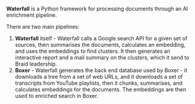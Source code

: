 **Waterfall** is a Python framework for processing documents through an AI enrichment pipeline. 

There are two main pipelines:

1. **Waterfall** itself - Waterfall calls a Google search API for a given set of sources, then summarises the documents, calculates an embedding, and uses the embeddings to find clusters. It then generates an interactive report and a mail summary on the clusters, which it send to Braid leadership.
2. **Boxer** - Waterfall generates the back end database used by Boxer - it downloads a tree from a set of web URLs, and it downloads a set of transcripts from YouTube playlists, then it chunks, summarises, and calculates embeddings for the documents. The embeddings are then used to enriched search in Boxer. 
